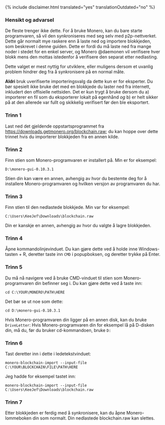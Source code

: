 {% include disclaimer.html translated="yes" translationOutdated="no" %}

### Hensikt og advarsel

De fleste trenger ikke dette. For å bruke Monero, kan du bare starte
programvaren, så vil den synkroniseres med seg selv med
p2p-nettverket. Dette går normalt mye raskere enn å laste ned og importere
blokkjeden, som beskrevet i denne guiden. Dette er fordi du må laste ned fra
mange noder i stedet for en enkel server, og Monero @daemonen vil verifisere
hver blokk mens den mottas istedenfor å verifisere den separat etter
nedlasting.

Dette valget er mest nyttig for utviklere, eller muligens dersom et uvanlig
problem hindrer deg fra å synkronisere på en normal måte.

**Aldri** bruk uverifiserte importeringsvalg da dette kun er for eksperter. Du bør spesielt ikke bruke det med en blokkjede du laster ned fra internett, inkludert den offisielle nettsiden. Det er kun trygt å bruke dersom du a) importerer en fil som du eksporterer lokalt på egenhånd *og* b) er helt sikker på at den allerede var fullt og skikkelig verifisert før den ble eksportert.

### Trinn 1

Last ned det gjeldende oppstartsprogrammet fra
https://downloads.getmonero.org/blockchain.raw; du kan hoppe over dette
trinnet hvis du importerer blokkjeden fra en annen kilde.

### Trinn 2

Finn stien som Monero-programvaren er installert på. Min er for eksempel:

`D:\monero-gui-0.10.3.1`

Stien din kan være en annen, avhengig av hvor du bestemte deg for å
installere Monero-programvaren og hvilken versjon av programvaren du har.

### Trinn 3

Finn stien til den nedlastede blokkjede. Min var for eksempel:

`C:\Users\KeeJef\Downloads\blockchain.raw`

Din er kanskje en annen, avhengig av hvor du valgte å lagre blokkjeden.

### Trinn 4

Åpne kommandolinjevinduet. Du kan gjøre dette ved å holde inne
Windows-tasten + R, deretter taste inn `CMD` i popupboksen, og deretter
trykke på Enter.

### Trinn 5

Du må nå navigere ved å bruke CMD-vinduet til stien som Monero-programvaren
din befinner seg i. Du kan gjøre dette ved å taste inn:

`cd C:\YOUR\MONERO\PATH\HERE`

Det bør se ut noe som dette:

`cd D:\monero-gui-0.10.3.1`

Hvis Monero-programvaren din ligger på en annen disk, kan du bruke
`DriveLetter`: Hvis Monero-programvaren din for eksempel lå på D-disken din,
må du, før du bruker cd-kommandoen, bruke `D:`

### Trinn 6

Tast deretter inn i dette i ledetekstvinduet:

`monero-blockchain-import --input-file C:\YOUR\BLOCKCHAIN\FILE\PATH\HERE`

Jeg hadde for eksempel tastet inn:

`monero-blockchain-import --input-file
C:\Users\KeeJef\Downloads\blockchain.raw`

### Trinn 7

Etter blokkjeden er ferdig med å synkronisere, kan du åpne Monero-lommeboken
din som normalt. Din nedlastede blockchain.raw kan slettes.

